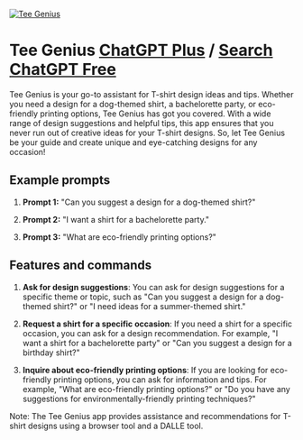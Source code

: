 
[![Tee Genius](https://files.oaiusercontent.com/file-gCSra1bfBM6Jcv8ey6VGcZ4H?se=2123-10-16T06%3A36%3A02Z&sp=r&sv=2021-08-06&sr=b&rscc=max-age%3D31536000%2C%20immutable&rscd=attachment%3B%20filename%3D04b74153-b2b4-413f-9241-d413e8538392.png&sig=BPldl8eUAYeKseuYBC0mpTODF0IaHj4ySLowZsW6EG0%3D)](https://chat.openai.com/g/g-OlpdPpTQy-tee-genius)

# Tee Genius [ChatGPT Plus](https://chat.openai.com/g/g-OlpdPpTQy-tee-genius) / [Search ChatGPT Free](https://gptcall.net/index.html#/?search=Tee%20Genius)

Tee Genius is your go-to assistant for T-shirt design ideas and tips. Whether you need a design for a dog-themed shirt, a bachelorette party, or eco-friendly printing options, Tee Genius has got you covered. With a wide range of design suggestions and helpful tips, this app ensures that you never run out of creative ideas for your T-shirt designs. So, let Tee Genius be your guide and create unique and eye-catching designs for any occasion!

## Example prompts

1. **Prompt 1:** "Can you suggest a design for a dog-themed shirt?"

2. **Prompt 2:** "I want a shirt for a bachelorette party."

3. **Prompt 3:** "What are eco-friendly printing options?"


## Features and commands

1. **Ask for design suggestions**: You can ask for design suggestions for a specific theme or topic, such as "Can you suggest a design for a dog-themed shirt?" or "I need ideas for a summer-themed shirt."

2. **Request a shirt for a specific occasion**: If you need a shirt for a specific occasion, you can ask for a design recommendation. For example, "I want a shirt for a bachelorette party" or "Can you suggest a design for a birthday shirt?"

3. **Inquire about eco-friendly printing options**: If you are looking for eco-friendly printing options, you can ask for information and tips. For example, "What are eco-friendly printing options?" or "Do you have any suggestions for environmentally-friendly printing techniques?"

Note: The Tee Genius app provides assistance and recommendations for T-shirt designs using a browser tool and a DALLE tool.


